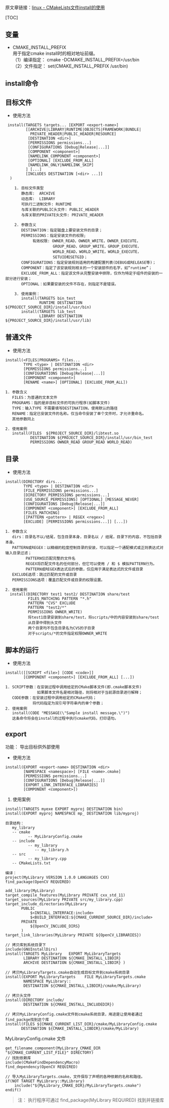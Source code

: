 
原文章链接：[linux - CMakeLists文件install的使用](
https://blog.csdn.net/qq_25439881/article/details/104457021?spm=1001.2101.3001.6661.1&utm_medium=distribute.pc_relevant_t0.none-task-blog-2%7Edefault%7ECTRLIST%7Edefault-1-104457021-blog-121951892.pc_relevant_aa&depth_1-utm_source=distribute.pc_relevant_t0.none-task-blog-2%7Edefault%7ECTRLIST%7Edefault-1-104457021-blog-121951892.pc_relevant_aa&utm_relevant_index=1
)

[TOC]

## 变量

+   CMAKE\_INSTALL\_PREFIX  
    用于指定cmake install时的相对地址前缀。  
    （1）编译指定： cmake -DCMAKE\_INSTALL\_PREFIX=/usr/bin  
    （2）文件指定： set(CMAKE\_INSTALL\_PREFIX /usr/bin)

## install命令

## 目标文件

+   使用方法

```auto
 install(TARGETS targets... [EXPORT <export-name>]
         [[ARCHIVE|LIBRARY|RUNTIME|OBJECTS|FRAMEWORK|BUNDLE|
           PRIVATE_HEADER|PUBLIC_HEADER|RESOURCE]
          [DESTINATION <dir>]
          [PERMISSIONS permissions...]
          [CONFIGURATIONS [Debug|Release|...]]
          [COMPONENT <component>]
          [NAMELINK_COMPONENT <component>]
          [OPTIONAL] [EXCLUDE_FROM_ALL]
          [NAMELINK_ONLY|NAMELINK_SKIP]
         ] [...]
         [INCLUDES DESTINATION [<dir> ...]]
  )
```

```auto
    1. 目标文件类型
       静态库:  ARCHIVE
       动态库:  LIBRARY
       可执行二进制文件: RUNTIME
       与库关联的PUBLIC头文件: PUBLIC_HEADER
       与库关联的PRIVATE头文件: PRIVATE_HEADER
            
    2. 参数含义
       DESTINATION：指定磁盘上要安装文件的目录；
       PERMISSIONS：指定安装文件的权限;
            有效权限: OWNER_READ，OWNER_WRITE，OWNER_EXECUTE，
                     GROUP_READ，GROUP_WRITE，GROUP_EXECUTE，
                     WORLD_READ，WORLD_WRITE，WORLD_EXECUTE，
                     SETUID和SETGID；
       CONFIGURATIONS：指定安装规则适用的构建配置列表(DEBUG或RELEASE等)；
       COMPONENT：指定了该安装规则相关的一个安装部件的名字，如“runtime”；
       EXCLUDE_FROM_ALL：指定该文件从完整安装中排除，仅作为特定于组件的安装的一部分进行安装；
       OPTIONAL：如果要安装的文件不存在，则指定不是错误。

    3. 使用案例：
       install(TARGETS bin_test
               RUNTIME DESTINATION ${PROJECT_SOURCE_DIR}/install/usr/bin)
       install(TARGETS lib_test
               LIBRARY DESTINATION ${PROJECT_SOURCE_DIR}/install/usr/lib)
```

## 普通文件

+   使用方法

```auto
install(<FILES|PROGRAMS> files...
        TYPE <type> | DESTINATION <dir>
        [PERMISSIONS permissions...]
        [CONFIGURATIONS [Debug|Release|...]]
        [COMPONENT <component>]
        [RENAME <name>] [OPTIONAL] [EXCLUDE_FROM_ALL])
```

```auto
1. 参数含义
   FILES：为普通的文本文件
   PROGRAMS：指的是非目标文件的可执行程序(如脚本文件)
   TYPE：输入TYPE 不需要填写DESTINATION，使用默认的路径
   RENAME：指定已安装文件的名称。仅当命令安装了单个文件时，才允许重命名。
   其他参数同上

2. 使用案例
   install(FILES  ${PROJECT_SOURCE_DIR}/libtest.so
           DESTINATION ${PROJECT_SOURCE_DIR}/install/usr/bin_test
           PERMISSIONS OWNER_READ GROUP_READ WORLD_READ)
```

## 目录

+   使用方法

```auto
install(DIRECTORY dirs...
        TYPE <type> | DESTINATION <dir>
        [FILE_PERMISSIONS permissions...]
        [DIRECTORY_PERMISSIONS permissions...]
        [USE_SOURCE_PERMISSIONS] [OPTIONAL] [MESSAGE_NEVER]
        [CONFIGURATIONS [Debug|Release|...]]
        [COMPONENT <component>] [EXCLUDE_FROM_ALL]
        [FILES_MATCHING]
        [[PATTERN <pattern> | REGEX <regex>]
        [EXCLUDE] [PERMISSIONS permissions...]] [...])
```

```auto
1. 参数含义
   dirs：目录名不以/结尾，包含目录本身，目录名以 / 结尾，目录下的内容，不包括目录本身。 
   PATTERN或REGEX：以精细的粒度控制目录的安装，可以指定一个通配模式或正则表达式对输入目录过滤；
         PATTERN仅匹配完整的文件名
         REGEX将匹配文件名的任何部分，但它可以使用 / 和 $ 模拟PATTERN行为。
         PATTERN或REGEX表达式后的参数，仅应用于满足表达式的文件或目录
   EXCLUDE选项：跳过匹配的文件或目录
   PERMISSIONS选项：覆盖匹配文件或目录的权限设置。

2. 使用案例
  install(DIRECTORY test1 test2/ DESTINATION share/test
          FILES_MATCHING PATTERN "*.h"
          PATTERN "CVS" EXCLUDE
          PATTERN "test2/*"
          PERMISSIONS OWNER_WRITE)
          将test1目录安装到share/test，将scripts/中的内容安装到share/test
          从目录中得到头文件
          两个目录均不包含目录名为CVS的子目录
          对于scripts/*的文件指定权限OWNER_WRITE
```

## 脚本的运行

+   使用方法

```auto
install([[SCRIPT <file>] [CODE <code>]]
        [COMPONENT <component>] [EXCLUDE_FROM_ALL] [...])
```

```auto
1. SCRIPT参数：在安装过程中调用给定的CMake脚本文件(即.cmake脚本文件)
              如果脚本文件名是相对路径，则将相对于当前源目录进行解释；
   CODE参数：在安装过程中调用给定的CMake代码；
            将代码指定为双引号字符串内的单个参数；
2. 使用案例
   install(CODE "MESSAGE(\"Sample install message.\")")
   这条命令将会在install的过程中执行cmake代码，打印语句。
```

## export

功能： 导出目标供外部使用

+   使用方法

```auto
install(EXPORT <export-name> DESTINATION <dir>
        [NAMESPACE <namespace>] [FILE <name>.cmake]
        [PERMISSIONS permissions...]
        [CONFIGURATIONS [Debug|Release|...]]
        [EXPORT_LINK_INTERFACE_LIBRARIES]
        [COMPONENT <component>])
```

1.  使用案例

```auto
install(TARGETS myexe EXPORT myproj DESTINATION bin)
install(EXPORT myproj NAMESPACE mp_ DESTINATION lib/myproj)
```

```auto
目录结构：
   my_library
   -- cmake
          -- MyLibraryConfig.cmake
   -- include
          -- my_library
             -- my_library.h
   -- src
          -- my_library.cpp
   -- CMakeLists.txt

编译：
project(MyLibrary VERSION 1.0.0 LANGUAGES CXX)
find_package(OpenCV REQUIRED)

add_library(MyLibrary)
target_compile_features(MyLibrary PRIVATE cxx_std_11)
target_sources(MyLibrary PRIVATE src/my_library.cpp)
target_include_directories(MyLibrary
       PUBLIC
           $<INSTALL_INTERFACE:include>
           $<BUILD_INTERFACE:${CMAKE_CURRENT_SOURCE_DIR}/include>
       PRIVATE
           ${OpenCV_INCLUDE_DIRS}
       )
target_link_libraries(MyLibrary PRIVATE ${OpenCV_LIBRARIES})

// 拷贝库到系统目录下
include(GNUInstallDirs)
install(TARGETS MyLibrary   EXPORT MyLibraryTargets
        LIBRARY DESTINATION ${CMAKE_INSTALL_LIBDIR}
        ARCHIVE DESTINATION ${CMAKE_INSTALL_LIBDIR} )

// 拷贝MyLibraryTargets.cmake自动生成目标文件到cmake系统目录
install(EXPORT MyLibraryTargets    FILE MyLibraryTargets.cmake
        NAMESPACE MyLibrary::
        DESTINATION ${CMAKE_INSTALL_LIBDIR}/cmake/MyLibrary)

// 拷贝头文件
install(DIRECTORY include/
        DESTINATION ${CMAKE_INSTALL_INCLUDEDIR})

// 拷贝MyLibraryConfig.cmake文件到cmake系统目录，用途是让使用者通过find_packge找到这个库
install(FILES ${CMAKE_CURRENT_LIST_DIR}/cmake/MyLibraryConfig.cmake
       DESTINATION ${CMAKE_INSTALL_LIBDIR}/cmake/MyLibrary)
```

MyLibraryConfig.cmake 文件

```auto
get_filename_component(MyLibrary_CMAKE_DIR "${CMAKE_CURRENT_LIST_FILE}" DIRECTORY)
// 找到依赖库
include(CMakeFindDependencyMacro)
find_dependency(OpenCV REQUIRED)

// 导入MyLibraryTargets.cmake，文件保存了声明的各种依赖的名称和路径。
if(NOT TARGET MyLibrary::MyLibrary)
    include("${MyLibrary_CMAKE_DIR}/MyLibraryTargets.cmake")
endif()
```

> 注： 执行程序可通过 find\_package(MyLibrary REQUIRED) 找到并链接库    

